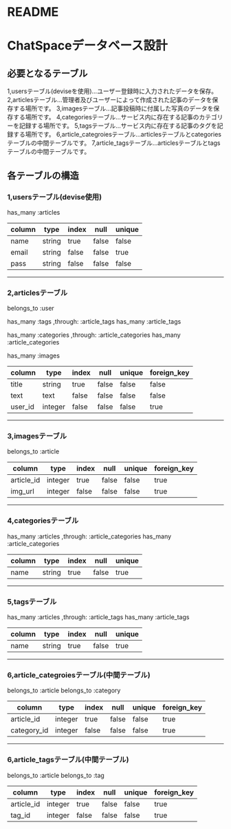 # README

# ChatSpaceデータベース設計
## 必要となるテーブル
1,usersテーブル(deviseを使用)…ユーザー登録時に入力されたデータを保存。 
2,articlesテーブル…管理者及びユーザーによって作成された記事のデータを保存する場所です。 
3,imagesテーブル…記事投稿時に付属した写真のデータを保存する場所です。 
4,categoriesテーブル…サービス内に存在する記事のカテゴリーを記録する場所です。 
5,tagsテーブル…サービス内に存在する記事のタグを記録する場所です。 
6,article_categroiesテーブル…articlesテーブルとcategoriesテーブルの中間テーブルです。 
7,article_tagsテーブル…articlesテーブルとtagsテーブルの中間テーブルです。

## 各テーブルの構造
### 1,usersテーブル(devise使用)
<!-- articlesテーブルとのアソシエーション -->
has_many :articles

|column|type   |index|null  |unique|
|------|-------|-----|------|------|
|name  |string |true |false |false |
|email |string |false|false |true  |
|pass  |string |false|false |false |


* * *
### 2,articlesテーブル
<!-- usersテーブルとのアソシエーション -->
belongs_to :user 
<!-- tagsテーブルとのアソシエーション -->
has_many :tags ,through: :article_tags 
has_many :article_tags
<!-- categoriesテーブルとのアソシエーション -->
has_many :categories ,through: :article_categories 
has_many :article_categories 
<!-- imagesテーブルとのアソシエーション -->
has_many :images

|column     |type   |index|null  |unique|foreign_key|
|-----------|-------|-----|------|------|-----------|
|title      |string |true |false |false |false      |
|text       |text   |false|false |false |false      |
|user_id    |integer|false|false |false |true       |


* * *
### 3,imagesテーブル
<!-- articlesテーブルとのアソシエーション -->
belongs_to :article 

|column     |type   |index|null  |unique|foreign_key|
|-----------|-------|-----|------|------|-----------|
|article_id |integer|true |false |false |true       |
|img_url    |integer|false|false |false |true       |


* * *
### 4,categoriesテーブル
<!-- articlesテーブルとのアソシエーション -->
has_many :articles ,through: :article_categories 
has_many :article_categories 

|column|type   |index|null  |unique|
|------|-------|-----|------|------|
|name  |string |true |false |true  |


* * *
### 5,tagsテーブル
<!-- articlesテーブルとのアソシエーション -->
has_many :articles ,through: :article_tags 
has_many :article_tags 

|column|type   |index|null  |unique|
|------|-------|-----|------|------|
|name  |string |true |false |true  |


* * *
### 6,article_categroiesテーブル(中間テーブル)
belongs_to :article 
belongs_to :category

|column     |type   |index|null  |unique|foreign_key|
|-----------|-------|-----|------|------|-----------|
|article_id |integer|true |false |false |true       |
|category_id|integer|false|false |false |true       |


* * *
### 6,article_tagsテーブル(中間テーブル)
belongs_to :article 
belongs_to :tag

|column     |type   |index|null  |unique|foreign_key|
|-----------|-------|-----|------|------|-----------|
|article_id |integer|true |false |false |true       |
|tag_id     |integer|false|false |false |true       |
